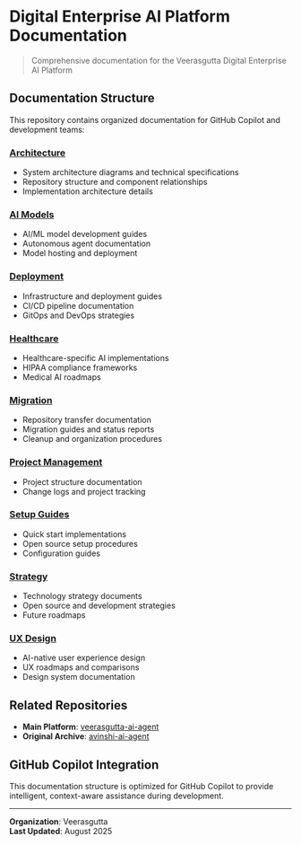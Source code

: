 ﻿# Digital Enterprise AI Platform Documentation

> Comprehensive documentation for the Veerasgutta Digital Enterprise AI Platform

##  Documentation Structure

This repository contains organized documentation for GitHub Copilot and development teams:

###  [Architecture](./architecture/)
- System architecture diagrams and technical specifications
- Repository structure and component relationships
- Implementation architecture details

###  [AI Models](./ai-models/)
- AI/ML model development guides
- Autonomous agent documentation
- Model hosting and deployment

###  [Deployment](./deployment/)
- Infrastructure and deployment guides
- CI/CD pipeline documentation
- GitOps and DevOps strategies

###  [Healthcare](./healthcare/)
- Healthcare-specific AI implementations
- HIPAA compliance frameworks
- Medical AI roadmaps

###  [Migration](./migration/)
- Repository transfer documentation
- Migration guides and status reports
- Cleanup and organization procedures

###  [Project Management](./project-management/)
- Project structure documentation
- Change logs and project tracking

###  [Setup Guides](./setup-guides/)
- Quick start implementations
- Open source setup procedures
- Configuration guides

###  [Strategy](./strategy/)
- Technology strategy documents
- Open source and development strategies
- Future roadmaps

###  [UX Design](./ux-design/)
- AI-native user experience design
- UX roadmaps and comparisons
- Design system documentation

##  Related Repositories

- **Main Platform**: [veerasgutta-ai-agent](https://github.com/veerasgutta/veerasgutta-ai-agent)
- **Original Archive**: [avinshi-ai-agent](https://github.com/avinshi/avinshi-ai-agent)

##  GitHub Copilot Integration

This documentation structure is optimized for GitHub Copilot to provide intelligent, context-aware assistance during development.

---

**Organization**: Veerasgutta  
**Last Updated**: August 2025
